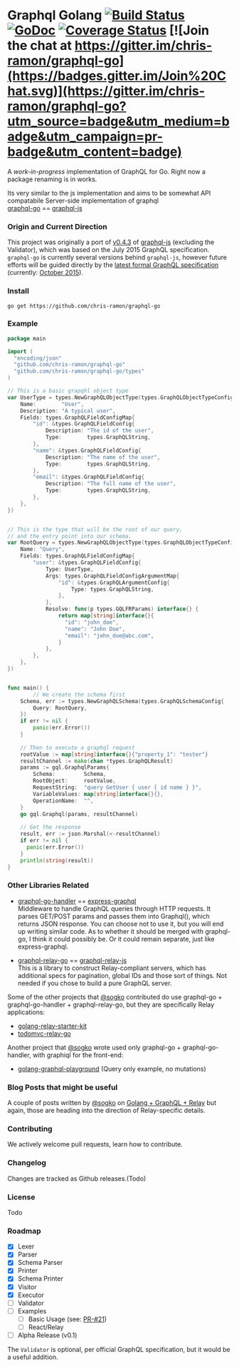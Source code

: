 Graphql Golang [![Build Status](https://travis-ci.org/chris-ramon/graphql-go.svg)](https://travis-ci.org/chris-ramon/graphql-go) [![GoDoc](https://godoc.org/graphql.co/graphql?status.svg)](https://godoc.org/github.com/chris-ramon/graphql-go) [![Coverage Status](https://coveralls.io/repos/chris-ramon/graphql-go/badge.svg?branch=master&service=github)](https://coveralls.io/github/chris-ramon/graphql-go?branch=master) [![Join the chat at https://gitter.im/chris-ramon/graphql-go](https://badges.gitter.im/Join%20Chat.svg)](https://gitter.im/chris-ramon/graphql-go?utm_source=badge&utm_medium=badge&utm_campaign=pr-badge&utm_content=badge)
=====

A *work-in-progress* implementation of GraphQL for Go. Right now a package renaming is in works.

Its very similar to the js implementation and aims to be somewhat API compatabile Server-side implementation of graphql   
[graphql-go](https://github.com/chris-ramon/graphql-go) == [graphql-js](https://github.com/graphql/graphql-js) 

### Origin and Current Direction

This project was originally a port of [v0.4.3](https://github.com/graphql/graphql-js/releases/tag/v0.4.3) of [graphql-js](https://github.com/graphql/graphql-js) (excluding the Validator), which was based on the July 2015 GraphQL specification. `graphql-go` is currently several versions behind `graphql-js`, however future efforts will be guided directly by the [latest formal GraphQL specification](https://github.com/facebook/graphql/releases) (currently: [October 2015](https://github.com/facebook/graphql/releases/tag/October2015)).

### Install
`go get https://github.com/chris-ramon/graphql-go`

### Example
```go
package main

import (
  "encoding/json"
  "github.com/chris-ramon/graphql-go"
  "github.com/chris-ramon/graphql-go/types"
)

// This is a basic grapqhl object type
var UserType = types.NewGraphQLObjectType(types.GraphQLObjectTypeConfig{
	Name:        "User",
	Description: "A typical user",
	Fields: types.GraphQLFieldConfigMap{
		"id": &types.GraphQLFieldConfig{
			Description: "The id of the user",
			Type:        types.GraphQLString,
		},
		"name": &types.GraphQLFieldConfig{
			Description: "The name of the user",
			Type:        types.GraphQLString,
		},
		"email": &types.GraphQLFieldConfig{
			Description: "The full name of the user",
			Type:        types.GraphQLString,
		},
	},
})


// This is the type that will be the root of our query,
// and the entry point into our schema.
var RootQuery = types.NewGraphQLObjectType(types.GraphQLObjectTypeConfig{
	Name: "Query",
	Fields: types.GraphQLFieldConfigMap{
		"user": &types.GraphQLFieldConfig{
			Type: UserType,
			Args: types.GraphQLFieldConfigArgumentMap{
				"id": &types.GraphQLArgumentConfig{
					Type: types.GraphQLString,
				},
			},
			Resolve: func(p types.GQLFRParams) interface{} {
				return map[string]interface{}{
				  "id": "john_doe",
				  "name": "John Doe",
				  "email": "john_doe@abc.com",
				}
			},
		},
	},
})


func main() {
        // We create the schema first
    Schema, err := types.NewGraphQLSchema(types.GraphQLSchemaConfig{
		Query: RootQuery,
	})
	if err != nil {
		panic(err.Error())
	}
	
	// Then to execute a graphql request
    rootValue := map[string]interface{}{"property_1": "tester"}
	resultChannel := make(chan *types.GraphQLResult)
	params := gql.GraphqlParams{
		Schema:         Schema,
		RootObject:     rootValue,
		RequestString:  "query GetUser { user { id name } }",
		VariableValues: map[string]interface{}{},
		OperationName:  "",
	}
	go gql.Graphql(params, resultChannel)
	
	// Get the response
	result, err := json.Marshal(<-resultChannel)
	if err != nil {
	  panic(err.Error())
	}
	println(string(result))
}
```

### Other Libraries Related
* [graphql-go-handler](https://github.com/sogko/graphql-go-handler) == [express-graphql](https://github.com/graphql/express-graphql)  
Middleware to handle GraphQL queries through HTTP requests. It parses GET/POST params and passes them into Graphql(), which returns JSON response. You can choose not to use it, but you will end up writing similar code. As to whether it should be merged with graphql-go, I think it could possibly be. Or it could remain separate, just like express-graphql.

* [graphql-relay-go](https://github.com/sogko/graphql-relay-go) == [graphql-relay-js](https://github.com/graphql/graphql-relay-js)  
This is a library to construct Relay-compliant servers, which has additional specs for pagination, global IDs and those sort of things. Not needed if you chose to build a pure GraphQL server.

Some of the other projects that [@sogko](https://github.com/sogko) contributed do use graphql-go + graphql-go-handler + graphql-relay-go, but they are specifically Relay applications:

* [golang-relay-starter-kit](https://github.com/sogko/golang-relay-starter-kit)
* [todomvc-relay-go](https://github.com/sogko/todomvc-relay-go)

Another project that [@sogko](https://github.com/sogko) wrote used only graphql-go + graphql-go-handler, with graphiql for the front-end:

* [golang-graphql-playground](https://github.com/sogko/golang-graphql-playground) (Query only example, no mutations)

### Blog Posts that might be useful
A couple of posts written by [@sogko](https://github.com/sogko) on [Golang + GraphQL + Relay](http://wehavefaces.net/) but again, those are heading into the direction of Relay-specific details.

### Contributing

We actively welcome pull requests, learn how to contribute.

### Changelog

Changes are tracked as Github releases.(Todo)

### License
Todo


### Roadmap
- [x] Lexer
- [x] Parser
- [x] Schema Parser
- [x] Printer
- [x] Schema Printer
- [x] Visitor
- [x] Executor
- [ ] Validator
- [ ] Examples
  - [ ] Basic Usage (see: [PR-#21](https://github.com/chris-ramon/graphql-go/pull/21)) 
  - [ ] React/Relay
- [ ] Alpha Release (v0.1)

The `Validator` is optional, per official GraphQL specification, but it would be a useful addition.
